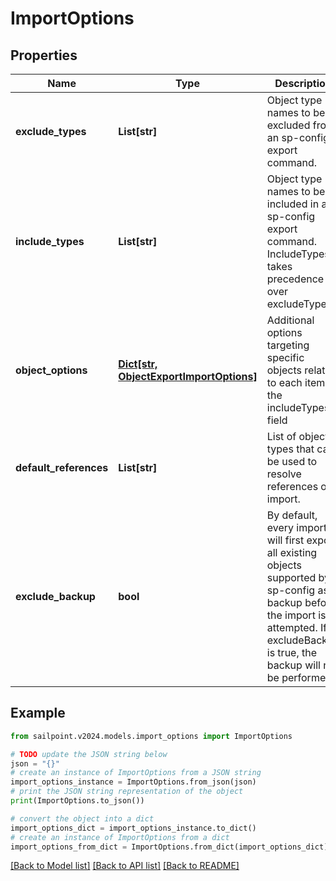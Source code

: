 # ImportOptions


## Properties

Name | Type | Description | Notes
------------ | ------------- | ------------- | -------------
**exclude_types** | **List[str]** | Object type names to be excluded from an sp-config export command. | [optional] 
**include_types** | **List[str]** | Object type names to be included in an sp-config export command. IncludeTypes takes precedence over excludeTypes. | [optional] 
**object_options** | [**Dict[str, ObjectExportImportOptions]**](ObjectExportImportOptions.md) | Additional options targeting specific objects related to each item in the includeTypes field | [optional] 
**default_references** | **List[str]** | List of object types that can be used to resolve references on import. | [optional] 
**exclude_backup** | **bool** | By default, every import will first export all existing objects supported by sp-config as a backup before the import is attempted. If excludeBackup is true, the backup will not be performed. | [optional] [default to False]

## Example

```python
from sailpoint.v2024.models.import_options import ImportOptions

# TODO update the JSON string below
json = "{}"
# create an instance of ImportOptions from a JSON string
import_options_instance = ImportOptions.from_json(json)
# print the JSON string representation of the object
print(ImportOptions.to_json())

# convert the object into a dict
import_options_dict = import_options_instance.to_dict()
# create an instance of ImportOptions from a dict
import_options_from_dict = ImportOptions.from_dict(import_options_dict)
```
[[Back to Model list]](../README.md#documentation-for-models) [[Back to API list]](../README.md#documentation-for-api-endpoints) [[Back to README]](../README.md)



